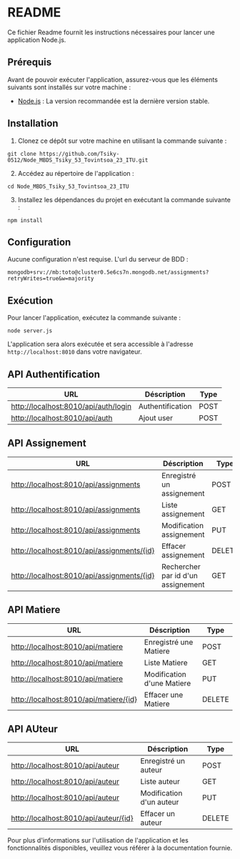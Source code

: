 # README

Ce fichier Readme fournit les instructions nécessaires pour lancer une application Node.js.

## Prérequis

Avant de pouvoir exécuter l'application, assurez-vous que les éléments suivants sont installés sur votre machine :

- [Node.js](https://nodejs.org) : La version recommandée est la dernière version stable.

## Installation

1. Clonez ce dépôt sur votre machine en utilisant la commande suivante :

```
git clone https://github.com/Tsiky-0512/Node_MBDS_Tsiky_53_Tovintsoa_23_ITU.git
```

2. Accédez au répertoire de l'application :

```
cd Node_MBDS_Tsiky_53_Tovintsoa_23_ITU
```

3. Installez les dépendances du projet en exécutant la commande suivante :

```
npm install
```


## Configuration

Aucune configuration n'est requise. L'url du serveur de BDD : 

```
mongodb+srv://mb:toto@cluster0.5e6cs7n.mongodb.net/assignments?retryWrites=true&w=majority
```

## Exécution

Pour lancer l'application, exécutez la commande suivante :

```
node server.js
```

L'application sera alors exécutée et sera accessible à l'adresse `http://localhost:8010` dans votre navigateur.

## API Authentification
| URL        | Déscription   | Type  |
| ------|-----|-----|
| [http://localhost:8010/api/auth/login](http://localhost:8010/api/auth/login)	| Authentification	| POST
| [http://localhost:8010/api/auth](http://localhost:8010/api/auth)	| Ajout user	| POST

## API Assignement
| URL        | Déscription   | Type  |
| ------|-----|-----|
| [http://localhost:8010/api/assignments](http://localhost:8010/api/assignments)	| Enregistré un assignement	| POST
| [http://localhost:8010/api/assignments](http://localhost:8010/api/assignments)	| Liste assignement	| GET
| [http://localhost:8010/api/assignments](http://localhost:8010/api/assignments)	| Modification assignement	| PUT
| [http://localhost:8010/api/assignments/{id}](http://localhost:8010/api/assignments/{id})	| Effacer assignement	| DELETE
| [http://localhost:8010/api/assignments/{id}](http://localhost:8010/api/assignments/{id})	| Rechercher par id d'un assignement| GET

## API Matiere
| URL        | Déscription   | Type  |
| ------|-----|-----|
| [http://localhost:8010/api/matiere](http://localhost:8010/api/matiere)	| Enregistré une Matiere	| POST
| [http://localhost:8010/api/matiere](http://localhost:8010/api/matiere)	| Liste  Matiere	| GET
| [http://localhost:8010/api/matiere](http://localhost:8010/api/matiere)	| Modification d'une Matiere	| PUT
| [http://localhost:8010/api/matiere/{id}](http://localhost:8010/api/matiere/{id})	| Effacer une Matiere	| DELETE


## API AUteur
| URL        | Déscription   | Type  |
| ------|-----|-----|
| [http://localhost:8010/api/auteur](http://localhost:8010/api/auteur)	| Enregistré un auteur	| POST
| [http://localhost:8010/api/auteur](http://localhost:8010/api/auteur)	| Liste auteur	| GET
| [http://localhost:8010/api/auteur](http://localhost:8010/api/auteur)	| Modification d'un auteur	| PUT
| [http://localhost:8010/api/auteur/{id}](http://localhost:8010/api/auteur/{id})	| Effacer un auteur	| DELETE


Pour plus d'informations sur l'utilisation de l'application et les fonctionnalités disponibles, veuillez vous référer à la documentation fournie.
